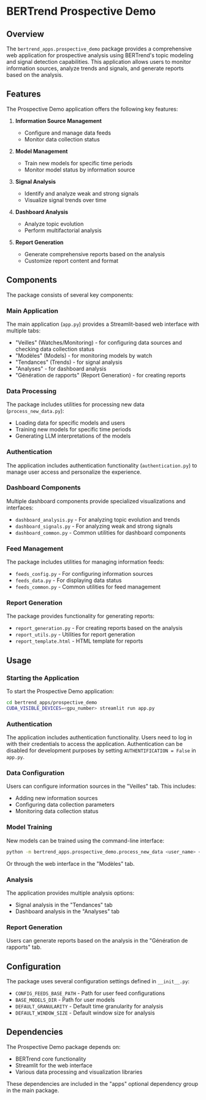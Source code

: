 # BERTrend Prospective Demo

## Overview

The `bertrend_apps.prospective_demo` package provides a comprehensive web application for prospective analysis using BERTrend's topic modeling and signal detection capabilities. This application allows users to monitor information sources, analyze trends and signals, and generate reports based on the analysis.

## Features

The Prospective Demo application offers the following key features:

1. **Information Source Management**
   - Configure and manage data feeds
   - Monitor data collection status

2. **Model Management**
   - Train new models for specific time periods
   - Monitor model status by information source

3. **Signal Analysis**
   - Identify and analyze weak and strong signals
   - Visualize signal trends over time

4. **Dashboard Analysis**
   - Analyze topic evolution
   - Perform multifactorial analysis

5. **Report Generation**
   - Generate comprehensive reports based on the analysis
   - Customize report content and format

## Components

The package consists of several key components:

### Main Application

The main application (`app.py`) provides a Streamlit-based web interface with multiple tabs:
- "Veilles" (Watches/Monitoring) - for configuring data sources and checking data collection status
- "Modèles" (Models) - for monitoring models by watch
- "Tendances" (Trends) - for signal analysis
- "Analyses" - for dashboard analysis
- "Génération de rapports" (Report Generation) - for creating reports

### Data Processing

The package includes utilities for processing new data (`process_new_data.py`):
- Loading data for specific models and users
- Training new models for specific time periods
- Generating LLM interpretations of the models

### Authentication

The application includes authentication functionality (`authentication.py`) to manage user access and personalize the experience.

### Dashboard Components

Multiple dashboard components provide specialized visualizations and interfaces:
- `dashboard_analysis.py` - For analyzing topic evolution and trends
- `dashboard_signals.py` - For analyzing weak and strong signals
- `dashboard_common.py` - Common utilities for dashboard components

### Feed Management

The package includes utilities for managing information feeds:
- `feeds_config.py` - For configuring information sources
- `feeds_data.py` - For displaying data status
- `feeds_common.py` - Common utilities for feed management

### Report Generation

The package provides functionality for generating reports:
- `report_generation.py` - For creating reports based on the analysis
- `report_utils.py` - Utilities for report generation
- `report_template.html` - HTML template for reports

## Usage

### Starting the Application

To start the Prospective Demo application:

```bash
cd bertrend_apps/prospective_demo
CUDA_VISIBLE_DEVICES=<gpu_number> streamlit run app.py
```

### Authentication

The application includes authentication functionality. Users need to log in with their credentials to access the application. Authentication can be disabled for development purposes by setting `AUTHENTIFICATION = False` in `app.py`.

### Data Configuration

Users can configure information sources in the "Veilles" tab. This includes:
- Adding new information sources
- Configuring data collection parameters
- Monitoring data collection status

### Model Training

New models can be trained using the command-line interface:

```bash
python -m bertrend_apps.prospective_demo.process_new_data <user_name> <model_id>
```

Or through the web interface in the "Modèles" tab.

### Analysis

The application provides multiple analysis options:
- Signal analysis in the "Tendances" tab
- Dashboard analysis in the "Analyses" tab

### Report Generation

Users can generate reports based on the analysis in the "Génération de rapports" tab.

## Configuration

The package uses several configuration settings defined in `__init__.py`:
- `CONFIG_FEEDS_BASE_PATH` - Path for user feed configurations
- `BASE_MODELS_DIR` - Path for user models
- `DEFAULT_GRANULARITY` - Default time granularity for analysis
- `DEFAULT_WINDOW_SIZE` - Default window size for analysis

## Dependencies

The Prospective Demo package depends on:
- BERTrend core functionality
- Streamlit for the web interface
- Various data processing and visualization libraries

These dependencies are included in the "apps" optional dependency group in the main package.